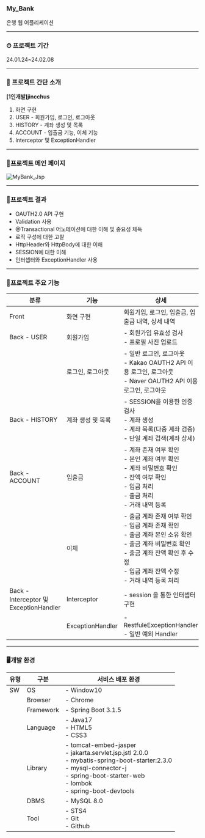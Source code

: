 ### My_Bank<br>

은행 웹 어플리케이션

------

### ⏱ 프로젝트 기간<br>

24.01.24~24.02.08

------

### 👫 프로젝트 간단 소개<br>

**[1인개발]jincchus**

1. 화면 구현
2. USER - 회원가입, 로그인, 로그아웃
3. HISTORY - 계좌 생성 및 목록
4. ACCOUNT - 입출금 기능, 이체 기능
5. Interceptor 및 ExceptionHandler

------

### 🌟프로젝트 메인 페이지<br>

![MyBank_Jsp](https://github.com/Jincchus/Project/assets/136421962/7ae8a11a-4929-41f4-b362-50bf7e1bcc57)

------

### 🎯프로젝트 결과<br>

- OAUTH2.0 API 구현
- Validation 사용
- @Transactional 어노테이션에 대한 이해 및 중요성 체득
- 로직 구성에 대한 고찰
- HttpHeader와 HttpBody에 대한 이해
- SESSION에 대한 이해
- 인터셉터와 ExceptionHandler 사용


------

### 🌝프로젝트 주요 기능<br>
| 분류                                               | 기능              | 상세                                                         |
| -------------------------------------------------- | ----------------- | ------------------------------------------------------------ |
| Front                                              | 화면 구현         | 회원가입, 로그인, 입출금, 입출금 내역, 상세 내역             |
| Back - USER                                        | 회원가입          | \- 회원가입 유효성 검사 <br />- 프로필 사진 업로드           |
|                                                    | 로그인, 로그아웃  | \- 일반 로그인, 로그아웃 <br />- Kakao OAUTH2 API 이용 로그인, 로그아웃 <br />- Naver OAUTH2 API 이용 로그인, 로그아웃 |
| Back - HISTORY                                     | 계좌 생성 및 목록 | \- SESSION을 이용한 인증검사 <br />- 계좌 생성 <br />- 계좌 목록(다중 계좌 검증) <br />- 단일 계좌 검색(계좌 상세) |
| Back - ACCOUNT                                     | 입출금            | \- 계좌 존재 여부 확인 <br />- 본인 계좌 여부 확인 <br />- 계좌 비밀번호 확인 <br />- 잔액 여부 확인 <br />- 입금 처리<br />- 출금 처리 <br />- 거래 내역 등록 |
|                                                    | 이체              | \- 출금 계좌 존재 여부 확인 <br />- 입금 계좌 존재 확인 <br />- 출금 계좌 본인 소유 확인 <br />- 출금 계좌 비밀번호 확인 <br />- 출금 계좌 잔액 확인 후 수정 <br />- 입금 계좌 잔액 수정 <br />- 거래 내역 등록 처리 |
| Back - <br />Interceptor 및 <br />ExceptionHandler | Interceptor       | \- session 을 통한 인터셉터 구현                             |
|                                                    | ExceptionHandler  | \- RestfuleExceptionHandler <br />- 일반 예외 Handler        |

------

### 🖥개발 환경<br>

| 유형 | 구분      | 서비스 배포 환경                                             |
| ---- | --------- | ------------------------------------------------------------ |
| SW   | OS        | - Window10                                                   |
|      | Browser   | - Chrome                                                     |
|      | Framework | - Spring Boot 3.1.5                                          |
|      | Language  | - Java17 <br />- HTML5 <br />- CSS3                          |
|      | Library   | - tomcat-embed-jasper <br />- jakarta.servlet.jsp.jstl 2.0.0 <br />- mybatis-spring-boot-starter:2.3.0 <br />- mysql-connector-j <br />- spring-boot-starter-web <br />- lombok <br />- spring-boot-devtools |
|      | DBMS      | - MySQL 8.0                                                  |
|      | Tool      | - STS4<br />- Git<br />- Github                              |

